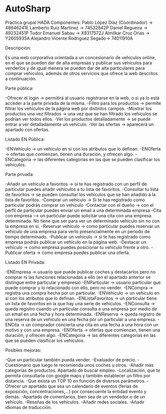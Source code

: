 # AutoSharp
Práctica grupal HADA
Componentes:
Pablo López Díaz (Coordinador) -> 48646241E
Lamberto Ruiz Martínez -> 74532842P
Daniel Regueira -> 49232451P
Tudor Emanuel Sabau -> X8317572J
Almilkar Cruz Orias -> Y2605935A
Alejandro Vicente Rodriguez Segado-> 74011910A

Descripción: 

Es una web corporativa orientada a un concesionario de vehiculos online, 
en el que se pueden dar de alta empresas y publicar sus vehiculos para venderlos 
y de igual manera se pueden dar de alta particulares para comprar vehiculos,
 además de otros servicios que ofrece la web descritos a continuación.

Parte pública: 

-Ofrecer el login -> permitirá al usuario registrarse en la web, o si ya lo está acceder a la parte privada de la misma. 
-Filtro para los productos -> permite filtrar los vehículos de la página web por distintos campos. 
-Mostrar los productos una vez filtrados -> una vez que se han filtrado los vehículos se podrían ver todos ellos. 
-Ver los productos detalladamente -> se puede entrar a ver detalladamente un vehículo. 
-Ver las ofertas -> aparecerá un apartado con ofertas. 

Listado EN Pública:
  
-ENVehículo -> un vehículo en si con los atributos que lo definan. 
-ENOferta -> ofertas que comienzan, tienen una duración, y ofrecen algo. 
-ENCategoria -> las diferentes categorías en las que se pueden clasificar los vehículos. 

Parte privada: 

-Añadir un vehículo a favoritos -> si te has registrado con un perfil de particular puedes añadir vehículos a tu lista de favoritos. 
-Consultar tu lista de favoritos -> se pueden consultar los vehículos que se han añadido a la lista de favoritos. 
-Comprar un vehículo -> Si te has registrado como particular podrás comprar un vehículo 
-Contactar con el dueño -> con el perfil de particular puedes enviar un email a una determinada empresa 
-Cita con empresa –> un particular puede solicitar una cita con una empresa determinada. No tiene que ser para ver un determinado vehículo sin no con la empresa en sí. 
-Reservar vehículo -> como particular puedes reservar un vehículo de una empresa para verlo presencialmente en un periodo de tiempo determinado. 
-Publicar un vehículo -> si te has registrado como empresa podrás publicar un vehículo en la página web. 
-Destacar un vehículo -> como empresa puedes posicionar tu vehículo frente a otro. 
-Publicar oferta -> como empresa puedes publicar una oferta.

Listado EN Privada: 

-ENEmpresa -> usuario que puede publicar coches y destacarlos pero no comprar ni las funciones relacionadas a ello (en el apartado anterior se distingue entre particular y empresa) 
-ENParticular -> usuario particular que puede comprar y lo relacionado con ello, pero no vender. 
-ENCompra -> registra una compra hecha por un particular. 
-ENVehículo -> un vehículo en si con los atributos que lo definan. 
-ENListaFavoritos -> un particular tiene un lista de favoritos en la que hay una serie de vehículos. 
-ENConsulta -> queda registro cuando un particular consulta a una empresa por medio de un email en una fecha y hora determinada. 
-ENReserva -> queda registro de una reserva de un vehículo en una fecha por un particular a una empresa. 
-ENCita -> un comprador concierta una cita en una fecha a una hora con un motivo y con una empresa. 
-ENOferta -> ofertas que comienzan, tienen una duración, y ofrecen algo. 
-ENCategoria -> las diferentes categorías en las que se pueden clasificar los vehículos. 

Posibles mejoras:

-Que un particular también pueda vender. 
-Evaluador de precio. 
-Cuestionario que luego te recomienda unos coches u otros. 
-Añadir más categorías de productos. Apartado de buscar empleo. 
-Localización, que te permita consultarla con google maps y también establecer un filtro por distancia. 
-Que exista un TOP 10 en función de diversos parámetros. 
-Ofrecer un apartado que sea un calendario de eventos (ferias de exposición, concentraciones,…) por consecuente la entidad evento y demás. 
-Apartado de comentarios, bien sea de un vendedor o de un vehículo. 
-Reseñas de los vehículos. 
-Añadir redes sociales. 
-Añadir idiomas de traducción.
